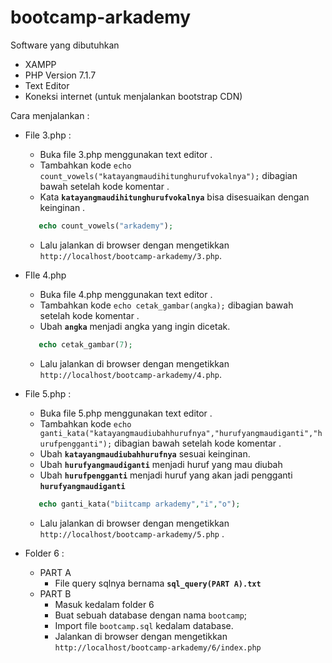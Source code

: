 # bootcamp-arkademy
Software yang dibutuhkan
- XAMPP 
- PHP Version 7.1.7
- Text Editor 
- Koneksi internet (untuk menjalankan bootstrap CDN)

Cara menjalankan : 
- File 3.php :
    - Buka file 3.php menggunakan text editor .
    - Tambahkan kode `echo count_vowels("katayangmaudihitunghurufvokalnya");` dibagian bawah setelah kode komentar .
    - Kata  **`katayangmaudihitunghurufvokalnya`** bisa disesuaikan dengan keinginan . 
    
    ```php
       echo count_vowels("arkademy"); 
    ```
    
    - Lalu jalankan di browser dengan mengetikkan `http://localhost/bootcamp-arkademy/3.php`.
    
- FIle 4.php
    - Buka file 4.php menggunakan text editor .
    - Tambahkan kode `echo cetak_gambar(angka);` dibagian bawah setelah kode komentar .
    - Ubah  **`angka`** menjadi angka yang ingin dicetak.
    ```php
       echo cetak_gambar(7); 
    ```
    
    - Lalu jalankan di browser dengan mengetikkan `http://localhost/bootcamp-arkademy/4.php`.    
    
- File 5.php :
    - Buka file 5.php menggunakan text editor .
    - Tambahkan kode `echo ganti_kata("katayangmaudiubahhurufnya","hurufyangmaudiganti","hurufpengganti");` dibagian bawah setelah kode komentar .
    - Ubah  **`katayangmaudiubahhurufnya`** sesuai keinginan.
    - Ubah **`hurufyangmaudiganti`** menjadi huruf yang mau diubah
    - Ubah **`hurufpengganti`** menjadi huruf yang akan jadi pengganti **`hurufyangmaudiganti`**
    
    ```php
       echo ganti_kata("biitcamp arkademy","i","o");
    ```
    
    - Lalu jalankan di browser dengan mengetikkan `http://localhost/bootcamp-arkademy/5.php` .  
      
 - Folder 6 :
    - PART A
        - File query sqlnya bernama **`sql_query(PART A).txt`**
    - PART B
        - Masuk kedalam folder 6
        - Buat sebuah database dengan nama `bootcamp`;
        - Import file `bootcamp.sql` kedalam database.
        - Jalankan di browser dengan mengetikkan `http://localhost/bootcamp-arkademy/6/index.php`
    
